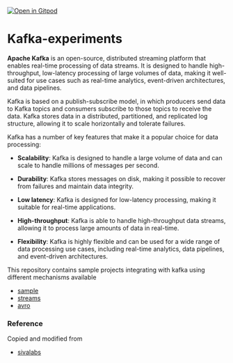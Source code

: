 [![Open in Gitpod](https://gitpod.io/button/open-in-gitpod.svg)](https://gitpod.io/#https://github.com/rajadilipkolli/kafka-experiments)

# Kafka-experiments

**Apache Kafka** is an open-source, distributed streaming platform that enables real-time processing of data streams. It is designed to handle high-throughput, low-latency processing of large volumes of data, making it well-suited for use cases such as real-time analytics, event-driven architectures, and data pipelines.

Kafka is based on a publish-subscribe model, in which producers send data to Kafka topics and consumers subscribe to those topics to receive the data. Kafka stores data in a distributed, partitioned, and replicated log structure, allowing it to scale horizontally and tolerate failures.

Kafka has a number of key features that make it a popular choice for data processing:

  - **Scalability**: Kafka is designed to handle a large volume of data and can scale to handle millions of messages per second.

  - **Durability**: Kafka stores messages on disk, making it possible to recover from failures and maintain data integrity.

  - **Low latency**: Kafka is designed for low-latency processing, making it suitable for real-time applications.

  - **High-throughput**: Kafka is able to handle high-throughput data streams, allowing it to process large amounts of data in real-time.

  - **Flexibility**: Kafka is highly flexible and can be used for a wide range of data processing use cases, including real-time analytics, data pipelines, and event-driven architectures.

This repository contains sample projects integrating with kafka using different mechanisms available

  - [sample](./kafka-sample)
  - [streams](./kafka-streams)
  - [avro](./kafka-avro)


### Reference

Copied and modified from 
 - [sivalabs](https://github.com/sivaprasadreddy/kafka-tutorial)

